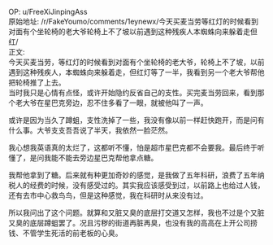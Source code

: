 
OP: u/FreeXiJinpingAss  
原始地址: /r/FakeYoumo/comments/1eynewx/今天买麦当劳等红灯的时候看到对面有个坐轮椅的老大爷轮椅上不了坡以前遇到这种残疾人本蜘蛛向来躲着走但红/  
正文:  
今天买麦当劳，等红灯的时候看到对面有个坐轮椅的老大爷，轮椅上不了坡，以前遇到这种残疾人，本蜘蛛向来躲着走，但红灯等了一半，我看到另一个老大爷帮他把轮椅推了上去。  
当时我只是心情有点怪，或许开始隐约反省自己的支性。买完麦当劳回来，看到那个老大爷在星巴克旁边，忍不住多看了一眼，就被他叫了一声。

或许是因为当久了蹲蛆，支性洗掉了一些，我没有像以前一样赶快跑开，而是问有什么事。大爷支支吾吾说了半天，我依然一脸茫然。

我心想我英语真的太烂了，这都听不懂，怕是超市星巴克都不会要我。最后终于听懂了，是问我能不能去旁边星巴克帮他拿点糖。

我帮他拿到了糖。后来就有种更加奇妙的感觉，是我做了五年科研，浪费了五年纳税人的经费的时候，没有感受过的。其实我应该感受到过，以前路上也给过人钱，还有去市中心救鸟鸟，但是这种感觉，我在科研时从来没有过。

所以我问出了这个问题。就算和又脏又臭的底层打交道又怎样，我也不过是个又脏又臭的底层蹲蛆罢了。况且污秽的街道再脏再臭，也没有我的高高在上开公司捞钱、不管学生死活的前老板的心臭。
